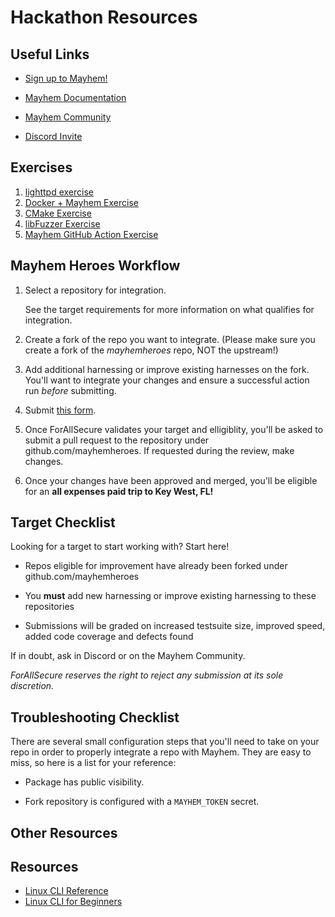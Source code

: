 # Hackathon Resources

## Useful Links

- [Sign up to Mayhem!](https://mayhem.forallsecure.com/)

- [Mayhem Documentation](https://mayhem.forallsecure.com/docs/)

- [Mayhem Community](https://community.forallsecure.com/)

- [Discord Invite](https://discord.gg/KhSGZnrEpp)

## Exercises

1. [lighttpd exercise](lighttpd-example.md)
2. [Docker + Mayhem Exercise](docker-intro.md)
3. [CMake Exercise](cmake-exercise.md)
4. [libFuzzer Exercise](libfuzzer-exercise.md)
5. [Mayhem GitHub Action Exercise](gh-actions.md)

## Mayhem Heroes Workflow

1. Select a repository for integration.

    See the target requirements for more information on what qualifies for integration.

2. Create a fork of the repo you want to integrate. (Please make sure you create a fork of the _mayhemheroes_ repo, NOT the upstream!)

3. Add additional harnessing or improve existing harnesses on the fork. You'll want to integrate your changes and ensure a successful action run _before_ submitting.

4. Submit [this form](https://dydbdnwi0qu.typeform.com/to/YYJdU5wd).

5. Once ForAllSecure validates your target and elligiblity, you'll be asked to submit a pull request to the repository under github.com/mayhemheroes. If requested during the review, make changes.

6. Once your changes have been approved and merged, you'll be eligible for an **all expenses paid trip to Key West, FL!**

## Target Checklist

Looking for a target to start working with? Start here!

* Repos eligible for improvement have already been forked under github.com/mayhemheroes

* You **must** add new harnessing or improve existing harnessing to these repositories

* Submissions will be graded on increased testsuite size, improved speed, added code coverage and defects found

If in doubt, ask in Discord or on the Mayhem Community.

_ForAllSecure reserves the right to reject any submission at its sole discretion._

## Troubleshooting Checklist

There are several small configuration steps that you'll need to take on your repo in order to properly integrate a repo with Mayhem. They are easy to miss, so here is a list for your reference:

* Package has public visibility.

* Fork repository is configured with a `MAYHEM_TOKEN` secret.

## Other Resources

## Resources

* [Linux CLI Reference](assets/Linux_Useful_Commands.pdf)
* [Linux CLI for Beginners](https://ubuntu.com/tutorials/command-line-for-beginners#1-overview)
